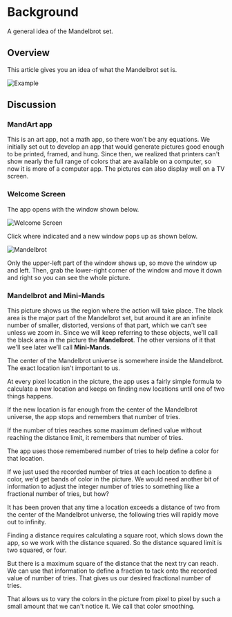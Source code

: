 # Background

A general idea of the Mandelbrot set.

## Overview

This article gives you an idea of what the Mandelbrot set is.

![Example](mandart_a02.png)

## Discussion

### MandArt app

This is an art app, not a math app, so there won't be any equations.
We initially set out to develop an app that would generate pictures good enough to be printed, framed, and hung.
Since then, we realized that printers can't show nearly the full range of colors that are available on a computer, so now it is more of a computer app.
The pictures can also display well on a TV screen.

### Welcome Screen

The app opens with the window shown below.

![Welcome Screen](WindowWelcome.png)

Click where indicated and a new window pops up as shown below.

![Mandelbrot](MandArtDefaultExample.png)

Only the upper-left part of the window shows up, so move the window up and left.
Then, grab the lower-right corner of the window and move it down and right so you can see the whole picture.

### Mandelbrot and Mini-Mands

This picture shows us the region where the action will take place. 
The black area is the major part of the Mandelbrot set, 
but around it are an infinite number of smaller, distorted, versions of that part,
which we can't see unless we zoom in. 
Since we will keep referring to these objects, 
we’ll call the black area in the picture the **Mandelbrot**. 
The other versions of it that we'll see later we’ll call **Mini-Mands**.

The center of the Mandelbrot universe is somewhere inside the Mandelbrot. The exact location isn't important to us.

At every pixel location in the picture, the app uses a fairly simple formula to calculate a new location and keeps on finding new locations until one of two things happens.

If the new location is far enough from the center of the Mandelbrot universe, the app stops and remembers that number of tries.

If the number of tries reaches some maximum defined value without reaching the distance limit, it remembers that number of tries.

The app uses those remembered number of tries to help define a color for that location.

If we just used the recorded number of tries at each location to define a color, we'd get bands of color in the picture.
We would need another bit of information to adjust the integer number of tries to something like a fractional number of tries, but how?

It has been proven that any time a location exceeds a distance of two from the center of the Mandelbrot universe, the following tries will rapidly move out to infinity.

Finding a distance requires calculating a square root, which slows down the app, so we work with the distance squared.
So the distance squared limit is two squared, or four.

But there is a maximum square of the distance that the next try can reach.
We can use that information to define a fraction to tack onto the recorded value of number of tries.
That gives us our desired fractional number of tries.

That allows us to vary the colors in the picture from pixel to pixel by such a small amount that we can't notice it.
We call that color smoothing.


